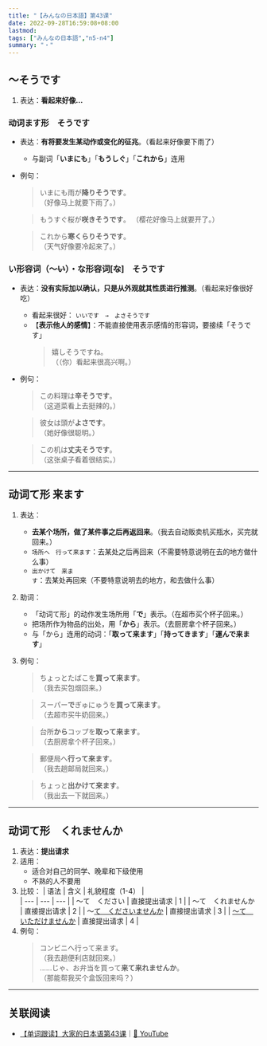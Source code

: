 ```yaml
---
title: "【みんなの日本語】第43课"
date: 2022-09-28T16:59:08+08:00
lastmod: 
tags: ["みんなの日本語","n5-n4"]
summary: "・"
---
```


## 〜そうです
1. 表达：**看起来好像...**

### 动词ます形　そうです
- 表达：**有将要发生某动作或变化的征兆**。（看起来好像要下雨了）
    - 与副词「**いまにも**」「**もうしぐ**」「**これから**」连用
- 例句：
    > いまにも雨が**降りそうです**。  
     （好像马上就要下雨了。）

    > もうすぐ桜が**咲きそうです**。 
     （樱花好像马上就要开了。）

    > これから**寒くらりそうです**。  
     （天气好像要冷起来了。）

### い形容词（〜~~い~~）・な形容词[~~な~~]　そうです
- 表达：**没有实际加以确认，只是从外观就其性质进行推测**。（看起来好像很好吃）
    - 看起来很好： `いいです　→　よさそうです`
    - 【**表示他人的感情**】：不能直接使用表示感情的形容词，要接续「そうです」
        > 嬉しそうですね。  
         （（你）看起来很高兴啊。）
- 例句：
    > この料理は**辛そうです**。  
     （这道菜看上去挺辣的。）

    > 彼女は頭が**よさです**。  
     （她好像很聪明。）

    > この机は**丈夫そうです**。  
     （这张桌子看着很结实。）

---
## 动词て形 来ます
1. 表达：
    - **去某个场所，做了某件事之后再返回来**。（我去自动贩卖机买瓶水，买完就回来。）
    - `场所へ　行って来ます`：去某处之后再回来（不需要特意说明在去的地方做什么事）
    - `出かけて　来ます`：去某处再回来（不要特意说明去的地方，和去做什么事）
2. 助词：
    - 「动词て形」的动作发生场所用「**で**」表示。（在超市买个杯子回来。）
    - 把场所作为物品的出处，用「**から**」表示。（去厨房拿个杯子回来。）
    - 与「から」连用的动词：「**取って来ます**」「**持ってきます**」「**運んで来ます**」
3. 例句：
    > ちょっとたばこを**買って来ます**。  
     （我去买包烟回来。）

    > スーパー**で**ぎゅにゅうを**買って来ます**。  
     （去超市买牛奶回来。）

    > 台所**から**コップを**取って来ます**。  
     （去厨房拿个杯子回来。）

    > 郵便局へ**行って来ます**。  
     （我去趟邮局就回来。）

    > ちょっと**出かけて来ます**。  
     （我出去一下就回来。）

---
## 动词て形　くれませんか
1. 表达：**提出请求**
2. 适用：
    - 适合对自己的同学、晚辈和下级使用
    - 不熟的人不要用
3. 比较：
    | 语法 | 含义 | 礼貌程度（1-4） |  
    | --- | --- | --- |
    | 〜て　ください | 直接提出请求 | 1 |
    | 〜て　くれませんか | 直接提出请求 | 2 |
    | 〜[て　くださいませんか](/jp/41/#动词て形くださいませんか) | 直接提出请求 | 3 |
    | [〜て　いただけませんか](/jp/26/#动词て形いただけませんか) | 直接提出请求 | 4 |
4. 例句：
    > コンビニへ行って来ます。  
     （我去趟便利店就回来。）  
      ......じゃ、お弁当を買って**来て来れませんか**。  
     （那能帮我买个盒饭回来吗？）

---
## 关联阅读
- [【单词跟读】大家的日本语第43课](https://www.bilibili.com/video/BV1G34y1e7RA?p=43)｜[🔗 YouTube](https://youtu.be/2GPv_aZmhzU)